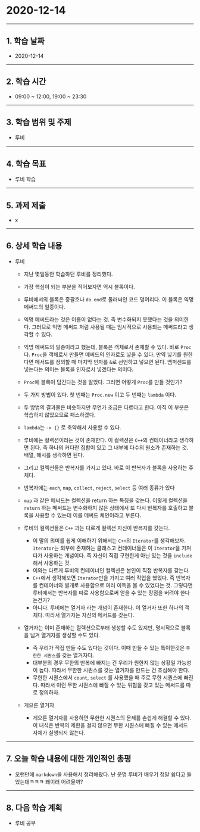 # 2020-12-14

-----
## 1. 학습 날짜
- 2020-12-14

-----
## 2. 학습 시간
- 09:00 ~ 12:00, 19:00 ~ 23:30

-----
## 3. 학습 범위 및 주제
- 루비

-----
## 4. 학습 목표
- 루비 학습

-----
## 5. 과제 제출
- x

-----
## 6. 상세 학습 내용

- 루비
    - 지난 몇일동안 학습하던 루비를 정리했다.
    - 가장 핵심이 되는 부분을 적어보자면 역시 블록이다.
    - 루비에서의 블록은 중괄호나 `do end`로 둘러싸인 코드 덩어리다. 이 블록은 익명 메써드의 일종이다.
    - 익명 메써드라는 것은 이름이 없다는 것. 즉 변수화되지 못했다는 것을 의미한다. 그러므로 익명 메써드 처럼 사용될 때는 임시적으로 사용되는 메써드라고 생각할 수 있다.
    - 익명 메써드의 일종이라고 했는데, 블록은 객체로서 존재할 수 있다. 바로 `Proc`다. `Proc`을 객체로서 만들면 메써드의 인자로도 넣을 수 있다. 만약 넣기를 원한다면 메서드를 정의할 때 마지막 인자를 `&`로 선언하고 넣으면 된다. 엠퍼센드를 넣는다는 의미는 블록을 인자로서 넣겠다는 의미다.
    - `Proc`에 블록이 담긴다는 것을 알았다. 그러면 어떻게 `Proc`를 만들 것인가?
    - 두 가지 방법이 있다. 첫 번째는 `Proc.new` 이고 두 번째는 `lambda` 이다.
    - 두 방법의 결과물은 비슷하지만 무언가 조금은 다르다고 한다. 아직 이 부분은 학습하지 않았으므로 패스하겠다.
    - `lambda`는 `-> {}` 로 축약해서 사용할 수 있다.
    - 루비에는 컬렉션이라는 것이 존재한다. 이 컬렉션은 `C++`의 컨테이너라고 생각하면 된다. 즉 하나의 커다란 집합이 있고 그 내부에 다수의 원소가 존재하는 것. 배열, 해시를 생각하면 된다.
    - 그리고 컬렉션들은 반복자를 가지고 있다. 바로 이 반복자가 블록을 사용하는 주체다.
    - 반복자에는 `each`, `map`, `collect`, `reject`, `select` 등 여러 종류가 있다
    - `map` 과 같은 메써드는 컬렉션을 return 하는 특징을 갖는다. 이렇게 컬렉션을 `return` 하는 메써드는 변수화하지 않은 상태에서 또 다시 반복자를 호출하고 블록을 사용할 수 있는데 이를 메써드 체인이라고 부른다.
    - 루비의 컬렉션들은 `C++` 과는 다르게 컬렉션 자신이 반복자를 갖는다.
        - 이 말의 의미를 쉽게 이해하기 위해서는 `C++`의 `Iterator`를 생각해보자. `Iterator`는 외부에 존재하는 클래스고 컨테이너들은 이 `Iterator`을 가져다가 사용하는 개념이다. 즉 자신이 직접 구현한게 아닌 있는 것을 `include`해서 사용하는 것.
        - 이와는 다르게 루비의 컨테이너인 컬렉션은 본인이 직접 반복자를 갖는다.
        - `C++`에서 생각해보면 `Iterator`만을 가지고 여러 작업을 했었다. 즉 반복자를 컨테이너와 별개로 사용함으로 여러 이득을 볼 수 있었다는 것. 그렇다면 루비에서는 반복자를 따로 사용함으로써 얻을 수 있는 장점을 버려야 한다는건가?
        - 아니다. 루비에는 열거자 라는 개념이 존재한다. 이 열거자 또한 하나의 객체다. 따라서 열거자는 자신의 메서드를 갖는다.

    - 열거자는 이미 존재하는 컬렉션으로부터 생성할 수도 있지만, 명시적으로 블록을 넘겨 열거자를 생성할 수도 있다.
        - 즉 우리가 직접 만들 수도 있다는 것이다. 이때 만들 수 있는 특이한것은 `무한한 시퀀스`를 갖는 열거자다.
        - 대부분의 경우 무한의 반복에 빠지는 건 우리가 원한지 않는 상황일 가능성이 높다. 따라서 무한한 시퀀스를 갖는 열거자를 만드는 건 조심해야 한다.
        - 무한한 시퀀스에서 `count`, `select` 를 사용했을 때 주로 무한 시퀀스에 빠진다. 따라서 이런 무한 시퀀스에 빠질 수 있는 위험을 갖고 있는 메써드를 따로 정의하자.
    
    - 게으른 열거자
        - 게으른 열거자를 사용하면 무한한 시퀀스의 문제를 손쉽게 해결할 수 있다. 이 녀석은 반복의 제한을 걸지 않으면 무한 시퀀스에 빠질 수 있는 메서드 자체가 실행되지 않는다.

-----

## 7. 오늘 학습 내용에 대한 개인적인 총평
- 오랜만에 `markdown`을 사용해서 정리해봤다. 난 분명 루비가 배우기 정말 쉽다고 들었는데ㅋㅋㅋ 왜이러 어려울까?

-----

## 8. 다음 학습 계획

- 루비 공부
